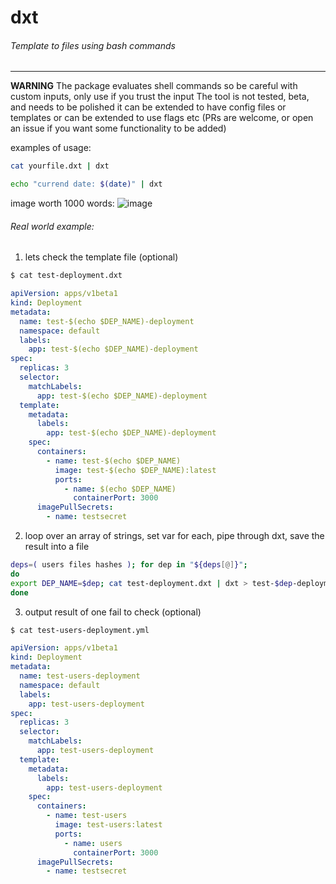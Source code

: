 # dxt
###### Template to files using bash commands
---
**WARNING** 
The package evaluates shell commands so be careful with custom inputs, only use if you trust the input
The tool is not tested, beta, and needs to be polished
it can be extended to have config files or templates or can be extended to use flags etc (PRs are welcome, or open an issue if you want some functionality to be added)

examples of usage:

```bash
cat yourfile.dxt | dxt
```
```bash
echo "currend date: $(date)" | dxt
```
image worth 1000 words:
![image](https://imagebin.ca/3pjDkLBAXmgN/dxt.png)

###### Real world example:

1) lets check the template file (optional)

```bash
$ cat test-deployment.dxt
```

```yaml
apiVersion: apps/v1beta1
kind: Deployment
metadata:
  name: test-$(echo $DEP_NAME)-deployment
  namespace: default
  labels:
    app: test-$(echo $DEP_NAME)-deployment
spec:
  replicas: 3
  selector:
    matchLabels:
      app: test-$(echo $DEP_NAME)-deployment
  template:
    metadata:
      labels:
        app: test-$(echo $DEP_NAME)-deployment
    spec:
      containers:
        - name: test-$(echo $DEP_NAME)
          image: test-$(echo $DEP_NAME):latest
          ports:
            - name: $(echo $DEP_NAME)
              containerPort: 3000
      imagePullSecrets:
        - name: testsecret
```
2) loop over an array of strings, set var for each, pipe through dxt, save the result into a file
```bash
deps=( users files hashes ); for dep in "${deps[@]}";
do
export DEP_NAME=$dep; cat test-deployment.dxt | dxt > test-$dep-deployment.yml
done
```

3) output result of one fail to check (optional)
```bash
$ cat test-users-deployment.yml
```
```yaml
apiVersion: apps/v1beta1
kind: Deployment
metadata:
  name: test-users-deployment
  namespace: default
  labels:
    app: test-users-deployment
spec:
  replicas: 3
  selector:
    matchLabels:
      app: test-users-deployment
  template:
    metadata:
      labels:
        app: test-users-deployment
    spec:
      containers:
        - name: test-users
          image: test-users:latest
          ports:
            - name: users
              containerPort: 3000
      imagePullSecrets:
        - name: testsecret
```
